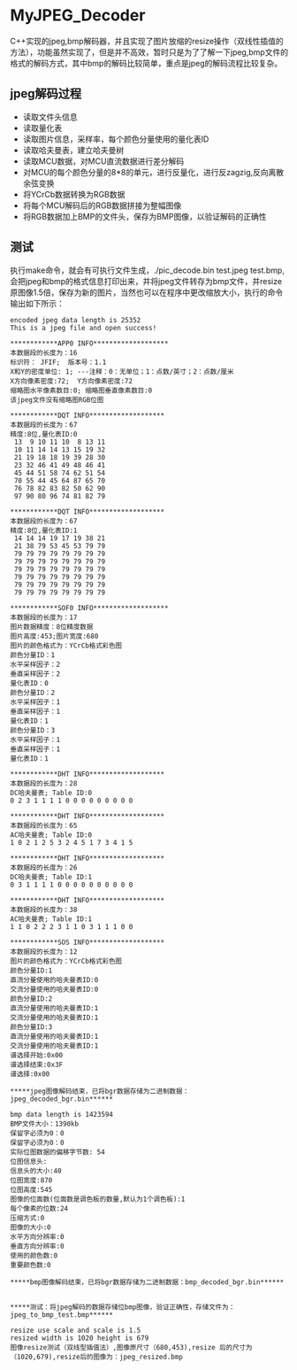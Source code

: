 # MyJPEG_Decoder

C++实现的jpeg,bmp解码器，并且实现了图片放缩的resize操作（双线性插值的方法），功能虽然实现了，但是并不高效，暂时只是为了了解一下jpeg,bmp文件的格式的解码方式，其中bmp的解码比较简单，重点是jpeg的解码流程比较复杂。

## jpeg解码过程

* 读取文件头信息
* 读取量化表
* 读取图片信息，采样率，每个颜色分量使用的量化表ID
* 读取哈夫曼表，建立哈夫曼树
* 读取MCU数据，对MCU直流数据进行差分解码
* 对MCU的每个颜色分量的8*8的单元，进行反量化，进行反zagzig,反向离散余弦变换
* 将YCrCb数据转换为RGB数据
* 将每个MCU解码后的RGB数据拼接为整幅图像
* 将RGB数据加上BMP的文件头，保存为BMP图像，以验证解码的正确性


## 测试
执行make命令，就会有可执行文件生成，./pic_decode.bin test.jpeg test.bmp,会把jpeg和bmp的格式信息打印出来，并将jpeg文件转存为bmp文件，并resize原图像1.5倍，保存为新的图片，当然也可以在程序中更改缩放大小，执行的命令输出如下所示：

```
encoded jpeg data length is 25352
This is a jpeg file and open success!

************APP0 INFO*******************
本数据段的长度为：16
标识符： JFIF;  版本号：1.1
X和Y的密度单位: 1; ---注释：0：无单位；1：点数/英寸；2：点数/厘米
X方向像素密度:72;  Y方向像素密度:72
缩略图水平像素数目:0; 缩略图垂直像素数目:0
该jpeg文件没有缩略图RGB位图

************DQT INFO*******************
本数据段的长度为：67
精度:8位,量化表ID:0
 13  9 10 11 10  8 13 11
 10 11 14 14 13 15 19 32
 21 19 18 18 19 39 28 30
 23 32 46 41 49 48 46 41
 45 44 51 58 74 62 51 54
 70 55 44 45 64 87 65 70
 76 78 82 83 82 50 62 90
 97 90 80 96 74 81 82 79

************DQT INFO*******************
本数据段的长度为：67
精度:8位,量化表ID:1
 14 14 14 19 17 19 38 21
 21 38 79 53 45 53 79 79
 79 79 79 79 79 79 79 79
 79 79 79 79 79 79 79 79
 79 79 79 79 79 79 79 79
 79 79 79 79 79 79 79 79
 79 79 79 79 79 79 79 79
 79 79 79 79 79 79 79 79

************SOF0 INFO*******************
本数据段的长度为：17
图片数据精度：8位精度数据
图片高度:453;图片宽度:680
图片的颜色格式为：YCrCb格式彩色图
颜色分量ID：1
水平采样因子：2
垂直采样因子：2
量化表ID：0
颜色分量ID：2
水平采样因子：1
垂直采样因子：1
量化表ID：1
颜色分量ID：3
水平采样因子：1
垂直采样因子：1
量化表ID：1

************DHT INFO*******************
本数据段的长度为：28
DC哈夫曼表; Table ID:0
0 2 3 1 1 1 1 0 0 0 0 0 0 0 0 0 

************DHT INFO*******************
本数据段的长度为：65
AC哈夫曼表; Table ID:0
1 0 2 1 2 5 3 2 4 5 1 7 3 4 1 5 

************DHT INFO*******************
本数据段的长度为：26
DC哈夫曼表; Table ID:1
0 3 1 1 1 1 0 0 0 0 0 0 0 0 0 0 

************DHT INFO*******************
本数据段的长度为：38
AC哈夫曼表; Table ID:1
1 1 0 2 2 2 3 1 1 0 3 1 1 1 0 0 

************SOS INFO*******************
本数据段的长度为：12
图片的颜色格式为：YCrCb格式彩色图
颜色分量ID:1
直流分量使用的哈夫曼表ID:0
交流分量使用的哈夫曼表ID:0
颜色分量ID:2
直流分量使用的哈夫曼表ID:1
交流分量使用的哈夫曼表ID:1
颜色分量ID:3
直流分量使用的哈夫曼表ID:1
交流分量使用的哈夫曼表ID:1
谱选择开始:0x00
谱选择结束:0x3F
谱选择:0x00

*****jpeg图像解码结束，已将bgr数据存储为二进制数据：jpeg_decoded_bgr.bin******

bmp data length is 1423594
BMP文件大小：1390kb
保留字必须为0：0
保留字必须为0：0
实际位图数据的偏移字节数: 54
位图信息头:
信息头的大小:40
位图宽度:870
位图高度:545
图像的位面数(位面数是调色板的数量,默认为1个调色板):1
每个像素的位数:24
压缩方式:0
图像的大小:0
水平方向分辨率:0
垂直方向分辨率:0
使用的颜色数:0
重要颜色数:0

*****bmp图像解码结束，已将bgr数据存储为二进制数据：bmp_decoded_bgr.bin******


*****测试：将jpeg解码的数据存储位bmp图像，验证正确性，存储文件为：jpeg_to_bmp_test.bmp******

resize use scale and scale is 1.5
resized width is 1020 height is 679
图像resize测试（双线型插值法）,图像原尺寸（680,453),resize 后的尺寸为（1020,679),resize后的图像为：jpeg_resized.bmp

```
